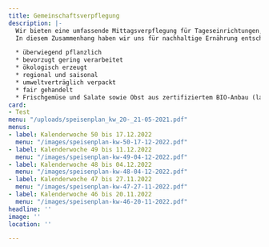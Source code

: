```yaml
---
title: Gemeinschaftsverpflegung
description: |-
  Wir bieten eine umfassende Mittagsverpflegung für Tageseinrichtungen, Kindergärten, Schulen und Firmen, sowie Seniorenverpflegung an. Hohe Qualitätsstandards sind Voraussetzung für eine optimale Lebensmittelauswahl sowie Speisenplanung und -herstellung. Dabei richten wir uns streng nach den Richtlinien des DGE (Deutschlands Initiative für gesunde Ernährung und mehr Bewegung), um eine gesunde und ausgewogene Ernährung gewährleisten zu können.
  In diesem Zusammenhang haben wir uns für nachhaltige Ernährung entschieden, die u.a. folgende Aspekte beinhaltet:

  * überwiegend pflanzlich
  * bevorzugt gering verarbeitet
  * ökologisch erzeugt
  * regional und saisonal
  * umweltverträglich verpackt
  * fair gehandelt
  * Frischgemüse und Salate sowie Obst aus zertifiziertem BIO-Anbau (laut aktuellem Speisenplan)
card:
- Test
menu: "/uploads/speisenplan_kw_20-_21-05-2021.pdf"
menus:
- label: Kalenderwoche 50 bis 17.12.2022
  menu: "/images/speisenplan-kw-50-17-12-2022.pdf"
- label: Kalenderwoche 49 bis 11.12.2022
  menu: "/images/speisenplan-kw-49-04-12-2022.pdf"
- label: Kalenderwoche 48 bis 04.12.2022
  menu: "/images/speisenplan-kw-48-04-12-2022.pdf"
- label: Kalenderwoche 47 bis 27.11.2022
  menu: "/images/speisenplan-kw-47-27-11-2022.pdf"
- label: Kalenderwoche 46 bis 20.11.2022
  menu: "/images/speisenplan-kw-46-20-11-2022.pdf"
headline: ''
image: ''
location: ''

---
```

